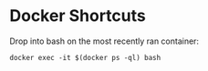 # Docker Shortcuts

Drop into bash on the most recently ran container:

    docker exec -it $(docker ps -ql) bash
